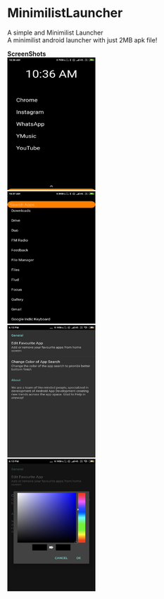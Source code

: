 # MinimilistLauncher
A simple and Minimilist Launcher<br>
A minimilist android launcher with just 2MB apk file! <br>

**ScreenShots**<br>
<img src=ScreenShots/1.png width="200" height="300"><br>
<img src=ScreenShots/2.png width="200" height="300"><br>
<img src=ScreenShots/3.png width="200" height="300"><br>
<img src=ScreenShots/4.png width="200" height="300"><br>

